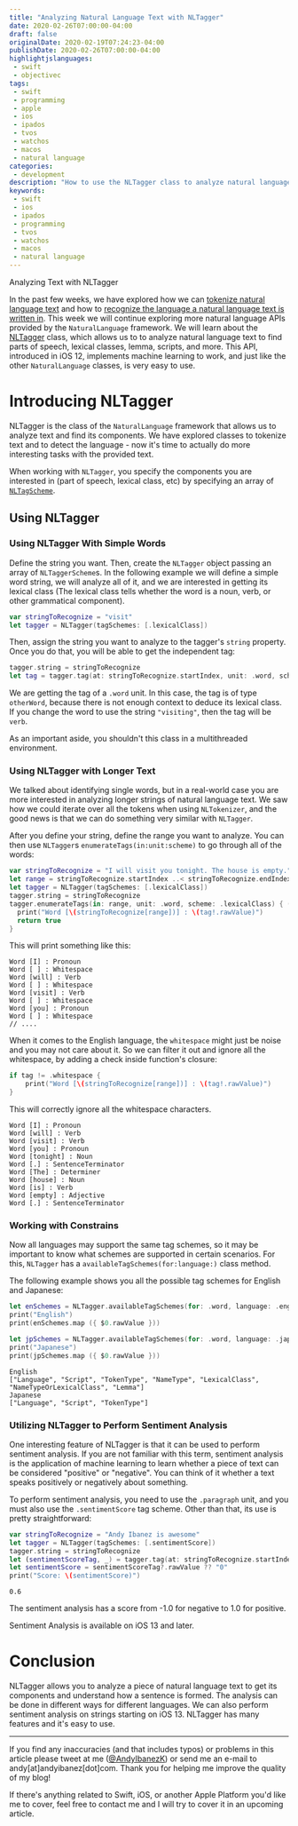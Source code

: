 ```yaml
---
title: "Analyzing Natural Language Text with NLTagger"
date: 2020-02-26T07:00:00-04:00
draft: false
originalDate: 2020-02-19T07:24:23-04:00
publishDate: 2020-02-26T07:00:00-04:00
highlightjslanguages:
 - swift
 - objectivec
tags:
 - swift
 - programming
 - apple
 - ios
 - ipados
 - tvos
 - watchos
 - macos
 - natural language
categories:
 - development
description: "How to use the NLTagger class to analyze natural language text."
keywords:
 - swift
 - ios
 - ipados
 - programming
 - tvos
 - watchos
 - macos
 - natural language
---
```


Analyzing Text with NLTagger

In the past few weeks, we have explored how we can [tokenize natural language text](https://www.andyibanez.com/posts/tokenizing-nltokenizer/) and how to [recognize the language a natural language text is written in](https://www.andyibanez.com/posts/recognizing-language-nllanguagerecognizer/). This week we will continue exploring more natural language APIs provided by the `NaturalLanguage` framework. We will learn about the [NLTagger](https://developer.apple.com/documentation/naturallanguage/nltagger) class, which allows us to to analyze natural language text to find parts of speech, lexical classes, lemma, scripts, and more. This API, introduced in iOS 12, implements machine learning to work, and just like the other `NaturalLanguage` classes, is very easy to use.

# Introducing NLTagger

NLTagger is the class of the `NaturalLanguage` framework that allows us to analyze text and find its components. We have explored classes to tokenize text and to detect the language - now it's time to actually do more interesting tasks with the provided text. 

When working with `NLTagger`, you specify the components you are interested in (part of speech, lexical class, etc) by specifying an array of [`NLTagScheme`](https://developer.apple.com/documentation/naturallanguage/nltagscheme).

## Using NLTagger

### Using NLTagger With Simple Words

Define the string you want. Then, create the `NLTagger` object passing an array of `NLTaggerScheme`s. In the following example we will define a simple word string, we will analyze all of it, and we are interested in getting its lexical class (The lexical class tells whether the word is a noun, verb, or other grammatical component).

```swift
var stringToRecognize = "visit"
let tagger = NLTagger(tagSchemes: [.lexicalClass])
```

Then, assign the string you want to analyze to the tagger's `string` property. Once you do that, you will be able to get the independent tag:

```swift
tagger.string = stringToRecognize
let tag = tagger.tag(at: stringToRecognize.startIndex, unit: .word, scheme: .lexicalClass)
```

We are getting the tag of a `.word` unit. In this case, the tag is of type `otherWord`, because there is not enough context to deduce its lexical class. If you change the word to use the string `"visiting"`, then the tag will be `verb`.

As an important aside, you shouldn't this class in a multithreaded environment.

### Using NLTagger with Longer Text

We talked about identifying single words, but in a real-world case you are more interested in analyzing longer strings of natural language text. We saw how we could iterate over all the tokens when using `NLTokenizer`, and the good news is that we can do something very similar with `NLTagger`.

After you define your string, define the range you want to analyze. You can then use `NLTagger`s `enumerateTags(in:unit:scheme)` to go through all of the words:

```swift
var stringToRecognize = "I will visit you tonight. The house is empty."
let range = stringToRecognize.startIndex ..< stringToRecognize.endIndex
let tagger = NLTagger(tagSchemes: [.lexicalClass])
tagger.string = stringToRecognize
tagger.enumerateTags(in: range, unit: .word, scheme: .lexicalClass) { (tag, range) -> Bool in
  print("Word [\(stringToRecognize[range])] : \(tag!.rawValue)")
  return true
}
```

This will print something like this:

```
Word [I] : Pronoun
Word [ ] : Whitespace
Word [will] : Verb
Word [ ] : Whitespace
Word [visit] : Verb
Word [ ] : Whitespace
Word [you] : Pronoun
Word [ ] : Whitespace
// ....
```

When it comes to the English language, the `whitespace` might just be noise and you may not care about it. So we can filter it out and ignore all the whitespace, by adding a check inside function's closure:

```swift
if tag != .whitespace {
	print("Word [\(stringToRecognize[range])] : \(tag!.rawValue)")
}
```

This will correctly ignore all the whitespace characters.

```
Word [I] : Pronoun
Word [will] : Verb
Word [visit] : Verb
Word [you] : Pronoun
Word [tonight] : Noun
Word [.] : SentenceTerminator
Word [The] : Determiner
Word [house] : Noun
Word [is] : Verb
Word [empty] : Adjective
Word [.] : SentenceTerminator
```

### Working with Constrains

Now all languages may support the same tag schemes, so it may be important to know what schemes are supported in certain scenarios. For this, `NLTagger` has a `availableTagSchemes(for:language:)` class method.

The following example shows you all the possible tag schemes for English and Japanese:

```swift
let enSchemes = NLTagger.availableTagSchemes(for: .word, language: .english)
print("English")
print(enSchemes.map ({ $0.rawValue }))

let jpSchemes = NLTagger.availableTagSchemes(for: .word, language: .japanese)
print("Japanese")
print(jpSchemes.map ({ $0.rawValue }))
```

```
English
["Language", "Script", "TokenType", "NameType", "LexicalClass", "NameTypeOrLexicalClass", "Lemma"]
Japanese
["Language", "Script", "TokenType"]
```

### Utilizing NLTagger to Perform Sentiment Analysis

One interesting feature of NLTagger is that it can be used to perform sentiment analysis. If you are not familiar with this term, sentiment analysis is the application of machine learning to learn whether a piece of text can be considered "positive" or "negative".  You can think of it whether a text speaks positively or negatively about something.

To perform sentiment analysis, you need to use the `.paragraph` unit, and you must also use the `.sentimentScore` tag scheme. Other than that, its use is pretty straightforward:

```swift
var stringToRecognize = "Andy Ibanez is awesome"
let tagger = NLTagger(tagSchemes: [.sentimentScore])
tagger.string = stringToRecognize
let (sentimentScoreTag, _) = tagger.tag(at: stringToRecognize.startIndex, unit: .paragraph, scheme: .sentimentScore)
let sentimentScore = sentimentScoreTag?.rawValue ?? "0"
print("Score: \(sentimentScore)")
```

```
0.6
```

The sentiment analysis has a score from -1.0 for negative to 1.0 for positive.

Sentiment Analysis is available on iOS 13 and later.

# Conclusion

NLTagger allows you to analyze a piece of natural language text to get its components and understand how a sentence is formed. The analysis can be done in different ways for different languages. We can also perform sentiment analysis on strings starting on iOS 13. NLTagger has many features and it's easy to use.

<hr>

If you find any inaccuracies (and that includes typos) or problems in this article please tweet at me ([@AndyIbanezK](https://twitter.com/AndyIbanezK)) or send me an e-mail to andy[at]andyibanez[dot]com. Thank you for helping me improve the quality of my blog!

If there's anything related to Swift, iOS, or another Apple Platform you'd like me to cover, feel free to contact me and I will try to cover it in an upcoming article.